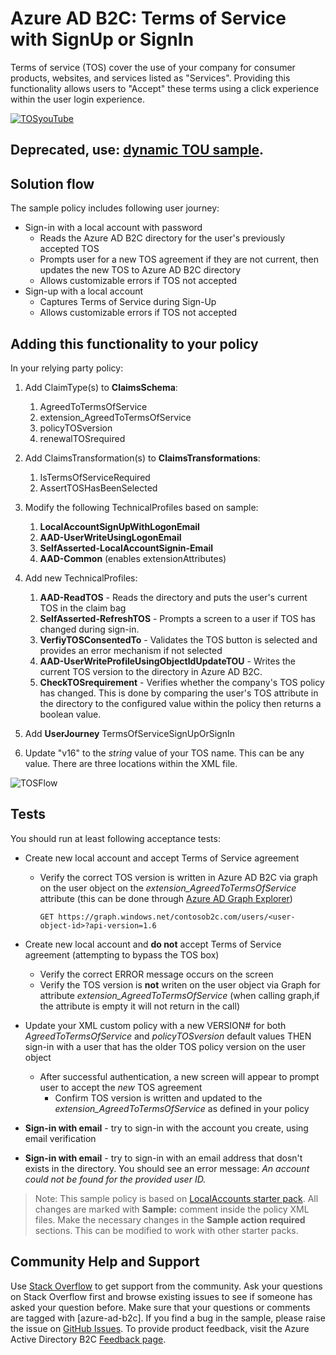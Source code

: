 # Azure AD B2C: Terms of Service with SignUp or SignIn
Terms of service (TOS) cover the use of your company for consumer products, websites, and services listed as "Services". Providing this functionality allows users to "Accept" these terms using a click experience within the user login experience. 

<a href="https://youtu.be/Hog7ADL4L-s"><img src="https://media.giphy.com/media/TGudF8XbUsV81s9mR0/giphy.gif" alt="TOSyouTube"
	title="SUSI with Terms of Service" /></a>
## Deprecated, use: [dynamic TOU sample](https://github.com/azure-ad-b2c/samples/blob/master/policies/sign-in-sign-up-versioned-tou).

## Solution flow
The sample policy includes following user journey:
* Sign-in with a local account with password
    * Reads the Azure AD B2C directory for the user's previously accepted TOS
    * Prompts user for a new TOS agreement if they are not current, then updates the new TOS to Azure AD B2C directory 
    * Allows customizable errors if TOS not accepted
* Sign-up with a local account
    * Captures Terms of Service during Sign-Up
    * Allows customizable errors if TOS not accepted

## Adding this functionality to your policy
In your relying party policy:
1.	Add ClaimType(s) to **ClaimsSchema**:
    1. AgreedToTermsOfService
    1. extension_AgreedToTermsOfService
    1. policyTOSversion
    1. renewalTOSrequired
1. Add ClaimsTransformation(s) to **ClaimsTransformations**:
    1. IsTermsOfServiceRequired
    2. AssertTOSHasBeenSelected

1. Modify the following TechnicalProfiles based on sample:
    1. **LocalAccountSignUpWithLogonEmail** 
    1. **AAD-UserWriteUsingLogonEmail**
    1. **SelfAsserted-LocalAccountSignin-Email** 
    1. **AAD-Common** (enables extensionAttributes)

1. Add new TechnicalProfiles:
    1. **AAD-ReadTOS** - Reads the directory and puts the user's current TOS in the claim bag
    1. **SelfAsserted-RefreshTOS** - Prompts a screen to a user if TOS has changed during sign-in.
    1. **VerfiyTOSConsentedTo** - Validates the TOS button is selected and provides an error mechanism if not selected
    1. **AAD-UserWriteProfileUsingObjectIdUpdateTOU** - Writes the current TOS version to the directory in Azure AD B2C.
    1. **CheckTOSrequirement** - Verifies whether the company's TOS policy has changed. This is done by comparing the user's TOS attribute in the directory to the configured value within the policy then returns a boolean value.
1. Add **UserJourney** TermsOfServiceSignUpOrSignIn
1. Update "v16" to the *string* value of your TOS name. This can be any value. There are three locations within the XML file.

<img src="media/TOSFlow.png" alt="TOSFlow"
	title="Terms of Service flow diagram" />


## Tests
You should run at least following acceptance tests:
- Create new local account and accept Terms of Service agreement
    -  Verify the correct TOS version is written in Azure AD B2C via graph on the user object on the *extension_AgreedToTermsOfService* attribute (this can be done through [Azure AD Graph Explorer](https://graphexplorer.azurewebsites.net/))
        ```HTP 
        GET https://graph.windows.net/contosob2c.com/users/<user-object-id>?api-version=1.6
        ```
- Create new local account and **do not** accept Terms of Service agreement (attempting to bypass the TOS box)
    -  Verify the correct ERROR message occurs on the screen
    -  Verify the TOS version is **not** writen on the user object via Graph for attribute *extension_AgreedToTermsOfService* (when calling graph,if the attribute is empty it will not return in the call)
-  Update your XML custom policy with a new VERSION# for both *AgreedToTermsOfService* and *policyTOSversion* default values THEN sign-in with a user that has the older TOS policy version on the user object
    -   After successful authentication, a new screen will appear to prompt user to accept the *new* TOS agreement
        -   Confirm TOS version is written and updated to the *extension_AgreedToTermsOfService* as defined in your policy



- **Sign-in with email** - try to sign-in with the account you create, using email verification
- **Sign-in with email** - try to sign-in with an email address that dosn't exists in the directory. You should see an error message: _An account could not be found for the provided user ID._

> Note:  This sample policy is based on [LocalAccounts starter pack](../../../SocialAndLocalAccounts). All changes are marked with **Sample:** comment inside the policy XML files. Make the necessary changes in the **Sample action required** sections. This can be modified to work with other starter packs.

## Community Help and Support
Use [Stack Overflow](https://stackoverflow.com/questions/tagged/azure-ad-b2c) to get support from the community. Ask your questions on Stack Overflow first and browse existing issues to see if someone has asked your question before. Make sure that your questions or comments are tagged with [azure-ad-b2c].
If you find a bug in the sample, please raise the issue on [GitHub Issues](https://github.com/azure-ad-b2c/samples/issues).
To provide product feedback, visit the Azure Active Directory B2C [Feedback page](https://feedback.azure.com/forums/169401-azure-active-directory?category_id=160596).
